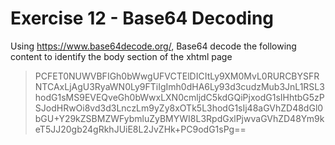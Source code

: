 # Exercise 12 - Base64 Decoding

Using https://www.base64decode.org/, Base64 decode the following content to identify the body section of the xhtml page

> PCFET0NUWVBFIGh0bWwgUFVCTElDICItLy9XM0MvL0RURCBYSFRNTCAxLjAgU3RyaWN0Ly9FTiIgImh0dHA6Ly93d3cudzMub3JnL1RSL3hodG1sMS9EVEQveGh0bWwxLXN0cmljdC5kdGQiPjxodG1sIHhtbG5zPSJodHRwOi8vd3d3LnczLm9yZy8xOTk5L3hodG1sIj48aGVhZD48dGl0bGU+Y29kZSBMZWFybmluZyBMYWI8L3RpdGxlPjwvaGVhZD48Ym9keT5JJ20gb24gRkhJUiE8L2JvZHk+PC9odG1sPg==